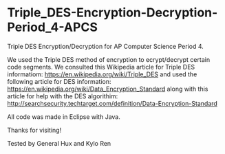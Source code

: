 # Triple_DES-Encryption-Decryption-Period_4-APCS
Triple DES Encryption/Decryption for AP Computer Science Period 4.

We used the Triple DES method of encryption to ecrypt/decrypt certain code segments. 
We consulted this Wikipedia article for Triple DES informatiom: https://en.wikipedia.org/wiki/Triple_DES and used the 
following article for DES information: https://en.wikipedia.org/wiki/Data_Encryption_Standard along with this article for
help with the DES algorithim: http://searchsecurity.techtarget.com/definition/Data-Encryption-Standard

All code was made in Eclipse with Java. 


Thanks for visiting!



Tested by General Hux and Kylo Ren
